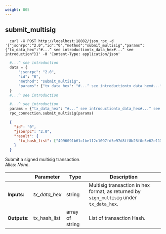 ```yaml
---
weight: 805
---
```


## **submit_multisig**

```shell
  curl -X POST http://localhost:18082/json_rpc -d '{"jsonrpc":"2.0","id":"0","method":"submit_multisig","params":{"tx_data_hex":"#...^ see introductiontx_data_hex#...^ see introduction"}}' -H 'Content-Type: application/json'
```
```python
  #...^ see introduction
  data = {
      "jsonrpc": "2.0",
      "id": "0",
      "method": "submit_multisig",
      "params": {"tx_data_hex": "#...^ see introductiontx_data_hex#...^ see introduction"},
  }
  #...^ see introduction
```
```py
  #...^ see introduction
  params = {"tx_data_hex": "#...^ see introductiontx_data_hex#...^ see introduction"}
  rpc_connection.submit_multisig(params)
```
```json
  {
    "id": "0",
    "jsonrpc": "2.0",
    "result": {
      "tx_hash_list": ["4996091b61c1be112c1097fd5e97d8ff8b28f0e5e62e1137a8c831bacf034f2d"]
    }
  }
```
Submit a signed multisig transaction.  
Alias: *None*.  

|             | Parameter     | Type            | Description
| ---         | ---           | ---             | ---
|**Inputs:**  | *tx_data_hex* | string          | Multisig transaction in hex format, as returned by `sign_multisig` under `tx_data_hex`.
|**Outputs:** | tx_hash_list  | array of string | List of transaction Hash.
